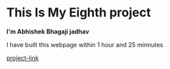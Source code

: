 # This Is My Eighth project

**I'm Abhishek Bhagaji jadhav**

I have built this webpage within 1 hour and 25 minnutes


[project-link](https://abhi8.netlify.app/)



